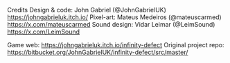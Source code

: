 

Credits
Design & code: John Gabriel (@JohnGabrielUK) https://johngabrieluk.itch.io/
Pixel-art: Mateus Medeiros (@mateuscarmed) https://x.com/mateuscarmed
Sound design: Vidar Leimar (@LeimSound) https://x.com/LeimSound

Game web: https://johngabrieluk.itch.io/infinity-defect
Original project repo: https://bitbucket.org/JohnGabrielUK/infinity-defect/src/master/
